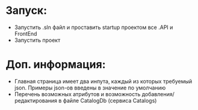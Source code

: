# Запуск:

- Запустить .sln файл и проставить startup проектом все .API и FrontEnd
- Запустить проект

# Доп. информация:

- Главная страница имеет два инпута, каждый из которых требуемый json. Примеры json-ов введены в значение по умолчанию
- Перечень возможных атрибутов и возможность добавления/редактирования в файле CatalogDb (сервиса Catalogs)
